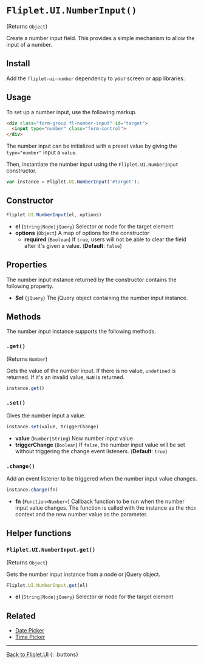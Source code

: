 # `Fliplet.UI.NumberInput()`

(Returns `Object`)

Create a number input field. This provides a simple mechanism to allow the input of a number.

## Install

Add the `fliplet-ui-number` dependency to your screen or app libraries.

## Usage

To set up a number input, use the following markup.

```html
<div class="form-group fl-number-input" id="target">
  <input type="number" class="form-control">
</div>
```

The number input can be initialized with a preset value by giving the `type="number"` input a `value`.

Then, instantiate the number input using the `Fliplet.UI.NumberInput` constructor.

```js
var instance = Fliplet.UI.NumberInput('#target');
```

## Constructor

```js
Fliplet.UI.NumberInput(el, options)
```

  - **el** (`String|Node|jQuery`) Selector or node for the target element
  - **options** (`Object`) A map of options for the constructor
    - **required** (`Boolean`) If `true`, users will not be able to clear the field after it's given a value. (**Default**: `false`)

## Properties

The number input instance returned by the constructor contains the following property.

  - **$el** (`jQuery`) The jQuery object containing the number input instance.

## Methods

The number input instance supports the following methods.

### `.get()`

(Returns `Number`)

Gets the value of the number input. If there is no value, `undefined` is returned. If it's an invalid value, `NaN` is returned.

```js
instance.get()
```

### `.set()`

Gives the number input a value.

```js
instance.set(value, triggerChange)
```

  - **value** (`Number|String`) New number input value
  - **triggerChange** (`Boolean`) If `false`, the number input value will be set without triggering the change event listeners. (**Default**: `true`)

### `.change()`

Add an event listener to be triggered when the number input value changes.

```js
instance.change(fn)
```

  - **fn** (`Function<Number>`) Callback function to be run when the number input value changes. The function is called with the instance as the `this` context and the new number value as the parameter.

## Helper functions

### `Fliplet.UI.NumberInput.get()`

(Returns `Object`)

Gets the number input instance from a node or jQuery object.

```js
Fliplet.UI.NumberInput.get(el)
```

  - **el** (`String|Node|jQuery`) Selector or node for the target element

## Related

  - [Date Picker](fliplet-ui-datepicker.md)
  - [Time Picker](fliplet-ui-timepicker.md)

---

[Back to Fliplet.UI](./fliplet-ui.md)
{: .buttons}
